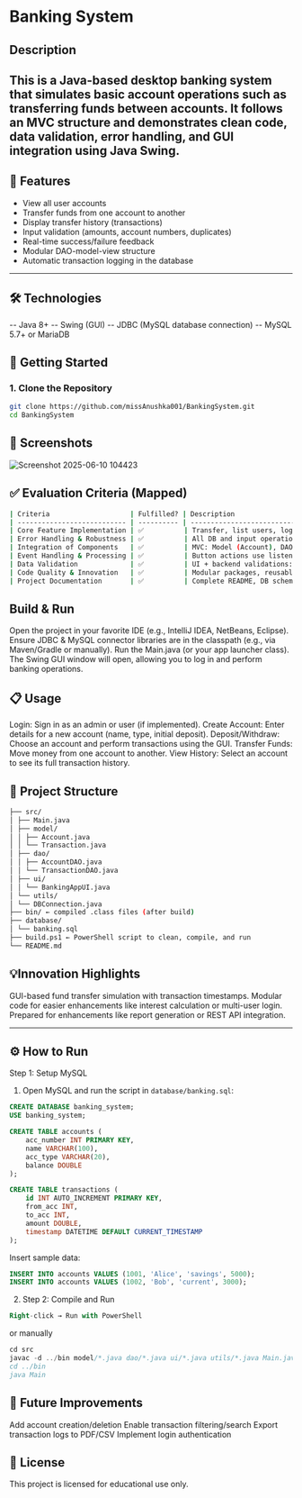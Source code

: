 # Banking System


## Description

This is a **Java-based desktop banking system** that simulates basic account operations such as transferring funds between accounts. It follows an MVC structure and demonstrates clean code, data validation, error handling, and GUI integration using Java Swing.
---

## 🌟 Features

- View all user accounts
- Transfer funds from one account to another
- Display transfer history (transactions)
- Input validation (amounts, account numbers, duplicates)
- Real-time success/failure feedback
- Modular DAO-model-view structure
- Automatic transaction logging in the database

---

## 🛠️ Technologies

-- Java 8+
-- Swing (GUI)
-- JDBC (MySQL database connection)
-- MySQL 5.7+ or MariaDB



## 🚀 Getting Started

### 1. Clone the Repository  
```bash
git clone https://github.com/missAnushka001/BankingSystem.git
cd BankingSystem
  ```

## 📸 Screenshots
![Screenshot 2025-06-10 104423](https://github.com/user-attachments/assets/3fd95848-d611-4504-9b07-dc5563957c64)


## ✅ Evaluation Criteria (Mapped)

```bash
| Criteria                    | Fulfilled? | Description                                   |
| --------------------------- | ---------- | --------------------------------------------- |
| Core Feature Implementation | ✅          | Transfer, list users, log transactions        |
| Error Handling & Robustness | ✅          | All DB and input operations use `try-catch`   |
| Integration of Components   | ✅          | MVC: Model (Account), DAO, View (Swing UI)    |
| Event Handling & Processing | ✅          | Button actions use listener delegation        |
| Data Validation             | ✅          | UI + backend validations: amounts, duplicates |
| Code Quality & Innovation   | ✅          | Modular packages, reusable code, log history  |
| Project Documentation       | ✅          | Complete README, DB schema, file structure    |
```
## Build & Run

Open the project in your favorite IDE (e.g., IntelliJ IDEA, NetBeans, Eclipse).
Ensure JDBC & MySQL connector libraries are in the classpath (e.g., via Maven/Gradle or manually).
Run the Main.java (or your app launcher class).
The Swing GUI window will open, allowing you to log in and perform banking operations.

## 📋 Usage

Login: Sign in as an admin or user (if implemented).
Create Account: Enter details for a new account (name, type, initial deposit).
Deposit/Withdraw: Choose an account and perform transactions using the GUI.
Transfer Funds: Move money from one account to another.
View History: Select an account to see its full transaction history.

## 🧩 Project Structure

```bash
├── src/
│ ├── Main.java
│ ├── model/
│ │ ├── Account.java
│ │ └── Transaction.java
│ ├── dao/
│ │ ├── AccountDAO.java
│ │ └── TransactionDAO.java
│ ├── ui/
│ │ └── BankingAppUI.java
│ └── utils/
│ └── DBConnection.java
├── bin/ ← compiled .class files (after build)
├── database/
│ └── banking.sql
├── build.ps1 ← PowerShell script to clean, compile, and run
└── README.md
```
## 💡Innovation Highlights

GUI-based fund transfer simulation with transaction timestamps.
Modular code for easier enhancements like interest calculation or multi-user login.
Prepared for enhancements like report generation or REST API integration.


---

## ⚙️ How to Run
Step 1: Setup MySQL
1. Open MySQL and run the script in `database/banking.sql`:

```sql
CREATE DATABASE banking_system;
USE banking_system;

CREATE TABLE accounts (
    acc_number INT PRIMARY KEY,
    name VARCHAR(100),
    acc_type VARCHAR(20),
    balance DOUBLE
);

CREATE TABLE transactions (
    id INT AUTO_INCREMENT PRIMARY KEY,
    from_acc INT,
    to_acc INT,
    amount DOUBLE,
    timestamp DATETIME DEFAULT CURRENT_TIMESTAMP
);
```
Insert sample data:
```sql
INSERT INTO accounts VALUES (1001, 'Alice', 'savings', 5000);
INSERT INTO accounts VALUES (1002, 'Bob', 'current', 3000);
```

2. Step 2: Compile and Run
```sql
Right-click → Run with PowerShell
```
or manually
```sql
cd src
javac -d ../bin model/*.java dao/*.java ui/*.java utils/*.java Main.java
cd ../bin
java Main
``` 
## 🚀 Future Improvements
Add account creation/deletion
Enable transaction filtering/search
Export transaction logs to PDF/CSV
Implement login authentication

## 📄 License
This project is licensed for educational use only.
